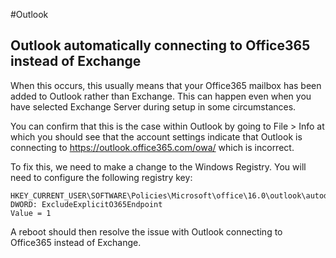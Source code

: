 #Outlook

## Outlook automatically connecting to Office365 instead of Exchange

​When this occurs, this usually means that your Office365 mailbox has been added to Outlook rather than Exchange. This can happen even when you have selected Exchange Server during setup in some circumstances. 

You can confirm that this is the case within Outlook by going to File > Info at which you should see that the account settings indicate that Outlook is connecting to https://outlook.office365.com/owa/ which is incorrect. 

To fix this, we need to make a change to the Windows Registry. You will need to configure the following registry key:

```
HKEY_CURRENT_USER\SOFTWARE\Policies\Microsoft\office\16.0\outlook\autodiscover
DWORD: ExcludeExplicitO365Endpoint
Value = 1
```

A reboot should then resolve the issue with Outlook connecting to Office365 instead of Exchange.
